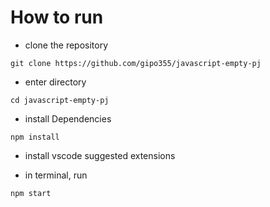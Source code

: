 # How to run

- clone the repository

```
git clone https://github.com/gipo355/javascript-empty-pj
```

- enter directory

```
cd javascript-empty-pj
```

- install Dependencies

```
npm install
```

- install vscode suggested extensions

- in terminal, run

```
npm start
```
